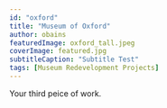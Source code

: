 ```yaml
---
id: "oxford"
title: "Museum of Oxford"
author: obains
featuredImage: oxford_tall.jpeg 
coverImage: featured.jpg
subtitleCaption: "Subtitle Test"
tags: [Museum Redevelopment Projects]
---
```


Your third peice of work.
